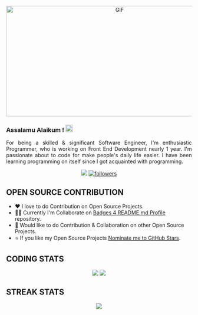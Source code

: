 <p align="center">
    <img alt="GIF" src="https://github.com/mrhrifat/mrhrifat/blob/master/gifs/code.gif?raw=true" width="600" height="300" />
</p>

### Assalamu Alaikum ! <img src="https://user-images.githubusercontent.com/1303154/88677602-1635ba80-d120-11ea-84d8-d263ba5fc3c0.gif" width="20px" alt="Assalamu Alaikum">

<p align="justify">
    For being a skilled & significant Software Engineer, I'm enthusiastic Programmer, who is working on Front End Development nearly 1 year. I'm passionate about to code for make people's daily life easier.
    I have been learning programming on itself since I got acquainted with programming.
</p>
<p align="center">
    <img src="https://visitor-badge-reloaded.herokuapp.com/badge?page_id=mrhrifat&logo=Github&style=for-the-badge&color=16a085">
    <a href="https://github.com/mrhrifat?tab=followers">
        <img alt="followers" title="Follow me on GitHub" src="https://custom-icon-badges.herokuapp.com/github/followers/mrhrifat?color=236ad3&labelColor=1155ba&style=for-the-badge&logo=person-add&label=Follow&logoColor=white"/>
    </a>
</p>

## **OPEN SOURCE CONTRIBUTION**
- ❤️ I love to do Contribution on Open Source Projects.
- 👨‍💻 Currently I'm Collaborate on [Badges 4 README.md Profile](https://github.com/alexandresanlim/Badges4-README.md-Profile) repository.
- 🐾 Would like to do Contribution & Collaboration on other Open Source Projects.
- ⭐️ If you like my Open Source Projects [Nominate me to GitHub Stars](https://stars.github.com/nominate).


## **CODING STATS**
<p align = "center">
    <img src='https://github-readme-stats.vercel.app/api?username=mrhrifat&count_private=true&include_all_commits=true&show_icons=true&theme=gotham&hide_border=true&line_height=27'/>
    <img src='https://github-readme-stats.vercel.app/api/top-langs/?username=mrhrifat&show_icons=true&hide=php,html,typescript,css,markdown,python&theme=gotham&line_height=27&hide_border=true'/>
</p>

## **STREAK STATS**
<p align = "center">
    <img src="https://github-readme-streak-stats.herokuapp.com/?user=mrhrifat&theme=gotham&hide_border=true">
</p>